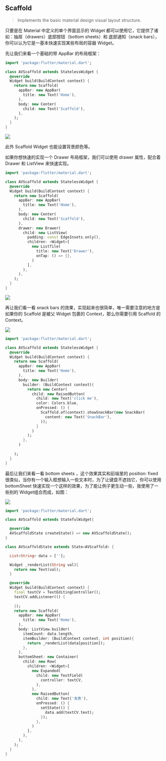 ## Scaffold

> Implements the basic material design visual layout structure.

只要是在 Material 中定义的单个界面显示的 Widget 都可以使用它，它提供了诸如：抽屉（drawers）底部按钮（bottom sheets）和 底部通知（snack bars），你可以认为它是一基本快速实现某些布局的容器 Widget。

先让我们来看一个基础的带 AppBar 的布局框架：

```dart
import 'package:flutter/material.dart';

class AVScaffold extends StatelessWidget {
  @override
  Widget build(BuildContext context) {
    return new Scaffold(
      appBar: new AppBar(
        title: new Text('Home'),
      ),
      body: new Center(
        child: new Text('Scaffold'),
      ),
    );
  }
}
```

![](../images/flutter-42.png)

此外 Scaffold Widget 也能设置背景颜色等。

如果你想快速的实现一个 Drawer 布局框架，我们可以使用 drawer 属性，配合着 Drawer 和 ListView 来快速实现。

```dart
import 'package:flutter/material.dart';

class AVScaffold extends StatelessWidget {
  @override
  Widget build(BuildContext context) {
    return new Scaffold(
      appBar: new AppBar(
        title: new Text('Home'),
      ),
      body: new Center(
        child: new Text('Scaffold'),
      ),
      drawer: new Drawer(
        child: new ListView(
          padding: const EdgeInsets.only(),
          children: <Widget>[
            new ListTile(
              title: new Text('Drawer'),
              onTap: () => {},
            )
          ],
        ),
      ),
    );
  }
}
```

![](../images/flutter-43.gif)

再让我们看一看 snack bars 的效果，实现起来也很简单，唯一需要注意的地方是如果你的 Scaffold 是被父 Widget 包裹的 Context，那么你需要引用 Scaffold 的 Context。

![](../images/flutter-44.gif)

```dart
import 'package:flutter/material.dart';

class AVScaffold extends StatelessWidget {
  @override
  Widget build(BuildContext context) {
    return new Scaffold(
      appBar: new AppBar(
        title: new Text('Home'),
      ),
      body: new Builder(
        builder: (BuildContext context){
          return new Center(
            child: new RaisedButton(
              child: new Text('click me'),
              color: Colors.blue,
              onPressed: () {
                Scaffold.of(context).showSnackBar(new SnackBar(
                  content: new Text('SnackBar'),
                ));
              }
            )
          );
        },
      )
      
    );
  }
}
```

最后让我们来看一看 bottom sheets ，这个效果其实和前端里的 position: fixed 很类似，当你有一个输入框想输入一些文本时，为了让键盘不遮挡它，你可以使用 bottomSheet 快速实现一个这样的效果，为了能让例子更生动一些，我使用了一些别的 Widget组合而成，如图：

![](../images/flutter-45.gif)

```dart
import 'package:flutter/material.dart';

class AVScaffold extends StatefulWidget{

  @override
  AVScaffoldState createState() => new AVScaffoldState();
}

class AVScaffoldState extends State<AVScaffold> {

  List<String> data = [''];

  Widget _renderList(String val){
    return new Text(val);
  }

  @override
  Widget build(BuildContext context) {
    final textCV = TextEditingController();
    textCV.addListener(() {
      
    });
    return new Scaffold(
      appBar: new AppBar(
        title: new Text('Home'),
      ),
      body: ListView.builder(
        itemCount: data.length,
        itemBuilder: (BuildContext context, int position){
          return _renderList(data[position]);
        },
      ),
      bottomSheet: new Container(
        child: new Row(
          children: <Widget>[
            new Expanded(
              child: new TextField(
                controller: textCV,
              ),
            ),
            new RaisedButton(
              child: new Text('发表'),
              onPressed: () {
                setState(() {
                  data.add(textCV.text);         
                });
              },
            )
          ],
        ),
      ),
    );
  }
}
```
